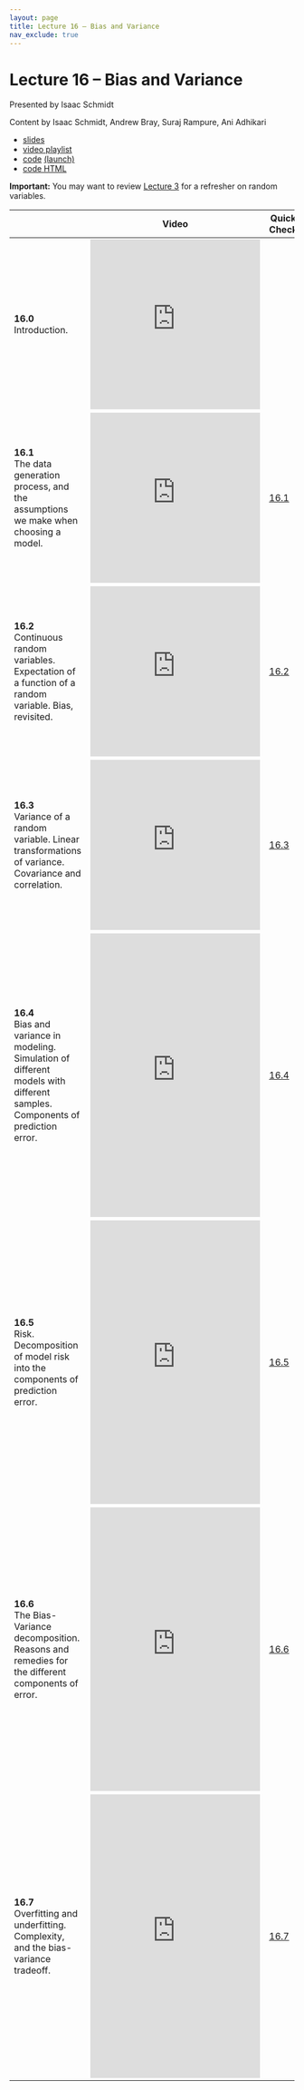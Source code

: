 ```yaml
---
layout: page
title: Lecture 16 – Bias and Variance
nav_exclude: true
---
```


# Lecture 16 – Bias and Variance

Presented by Isaac Schmidt

Content by Isaac Schmidt, Andrew Bray, Suraj Rampure, Ani Adhikari

- [slides](https://docs.google.com/presentation/d/1dfaN_KUse81tk7TrUs0rfaNYaqAarAu7Vc_GoEblECc/edit?usp=sharing)
- [video playlist](https://www.youtube.com/playlist?list=PLQCcNQgUcDfp7DQjQ8t6OwKEGOoa4SD3L)
- [code](https://github.com/DS-100/su21/blob/main/lec/lec16/lec16.ipynb) [(launch)](https://data100.datahub.berkeley.edu/hub/user-redirect/git-sync?repo=https://github.com/DS-100/su21&subPath=lec/lec16/)
- [code HTML](../../resources/assets/lectures/lec16/lec16.html)

**Important:** You may want to review [Lecture 3](../lec03) for a refresher on random variables.


<table>
<colgroup>
<col style="width: 25%" />
<col style="width: 25%" />
<col style="width: 25%" />
</colgroup>
<thead>
<tr class="header">
<th></th>
<th>Video</th>
<th>Quick Check</th>
</tr>
</thead>
<tbody>
<tr>
<td><strong>16.0</strong> <br> Introduction. </td>
<td><iframe width="300" height="300" height src="https://youtube.com/embed/8n3j0SGT-C0" frameborder="0" allow="accelerometer; autoplay; encrypted-media; gyroscope; picture-in-picture" allowfullscreen></iframe></td>
<td></td>
</tr>
<tr>
<td><strong>16.1</strong> <br> The data generation process, and the assumptions we make when choosing a model. </td>
<td><iframe width="300" height="300" height src="https://youtube.com/embed/WsuJEiH66_Q" frameborder="0" allow="accelerometer; autoplay; encrypted-media; gyroscope; picture-in-picture" allowfullscreen></iframe></td>
<td><a href="https://docs.google.com/forms/d/e/1FAIpQLSdaYElNSnmIfL9ZoVNb7ySQP4PaIqXu_f2cfmnlqE3ebE1UcA/viewform?usp=sf_link" target="\_blank">16.1</a></td>
</tr>
<tr>
<td><strong>16.2</strong> <br> Continuous random variables. Expectation of a function of a random variable. Bias, revisited. </td>
<td><iframe width="300" height="300" height src="https://youtube.com/embed/uQ1qNu7eTyg" frameborder="0" allow="accelerometer; autoplay; encrypted-media; gyroscope; picture-in-picture" allowfullscreen></iframe></td>
<td><a href="https://docs.google.com/forms/d/e/1FAIpQLSd7rRVOPeviFSn4xCwZwYQ6GaUROgCWc3ScHUAkEJwi6Sr7lA/viewform?usp=sf_link" target="\_blank">16.2</a></td>
</tr>
<tr>
<td><strong>16.3</strong> <br>Variance of a random variable. Linear transformations of variance. Covariance and correlation.</td>
<td><iframe width="300" height="300" height src="https://youtube.com/embed/vw1i7D2oXpg" frameborder="0" allow="accelerometer; autoplay; encrypted-media; gyroscope; picture-in-picture" allowfullscreen></iframe></td>
<td><a href="https://docs.google.com/forms/d/e/1FAIpQLSdwgBM-DiTgQ-i1UG1Z32k8sybEHRxGPS-6ZnqLnqeVXSq4FA/viewform?usp=sf_link" target="\_blank">16.3</a></td>
</tr>
<tr>
<td><strong>16.4</strong> <br>Bias and variance in modeling. Simulation of different models with different samples. Components of prediction error.</td>
<td><iframe width="300" height="500" height src="https://youtube.com/embed/E7vYtvVv6YQ" frameborder="0" allow="accelerometer; autoplay; encrypted-media; gyroscope; picture-in-picture" allowfullscreen></iframe></td>
<td><a href="https://docs.google.com/forms/d/e/1FAIpQLSfjQRlV1Mgd-MpyWZBrFuuunLPWeRTJZJjEHmfXdG0Q9OPgPA/viewform?usp=sf_link" target="\_blank">16.4</a></td>
</tr>
<tr>
<td><strong>16.5</strong> <br>Risk. Decomposition of model risk into the components of prediction error.</td>
<td><iframe width="300" height="500" height src="https://youtube.com/embed/5FqjaTahR8A" frameborder="0" allow="accelerometer; autoplay; encrypted-media; gyroscope; picture-in-picture" allowfullscreen></iframe></td>
<td><a href="https://docs.google.com/forms/d/e/1FAIpQLScknAhumg1uCuRIFB3lUlAU9q8spYFxUNE5hTRd4GDkY4sm6w/viewform?usp=sf_link" target="\_blank">16.5</a></td>
</tr>
<tr>
<td><strong>16.6</strong> <br>The Bias-Variance decomposition. Reasons and remedies for the different components of error.</td>
<td><iframe width="300" height="500" height src="https://youtube.com/embed/oJ2rRX77hMg" frameborder="0" allow="accelerometer; autoplay; encrypted-media; gyroscope; picture-in-picture" allowfullscreen></iframe></td>
<td><a href="https://docs.google.com/forms/d/e/1FAIpQLSesORFx-WhNSODExsb5k_32E0AOYEVqxiOcrarQjyKE75Xyrg/viewform" target="\_blank">16.6</a></td>
</tr>
<tr>
<td><strong>16.7</strong> <br>Overfitting and underfitting. Complexity, and the bias-variance tradeoff.</td>
<td><iframe width="300" height="500" height src="https://youtube.com/embed/BplXyWCzEmI" frameborder="0" allow="accelerometer; autoplay; encrypted-media; gyroscope; picture-in-picture" allowfullscreen></iframe></td>
<td><a href="https://docs.google.com/forms/d/e/1FAIpQLSfU2lUw6adQkbZA3ztS1hqQx3WAiECQbJ6AQbuzQKQvwTHIag/viewform?usp=sf_link" target="\_blank">16.7</a></td>
</tr>
